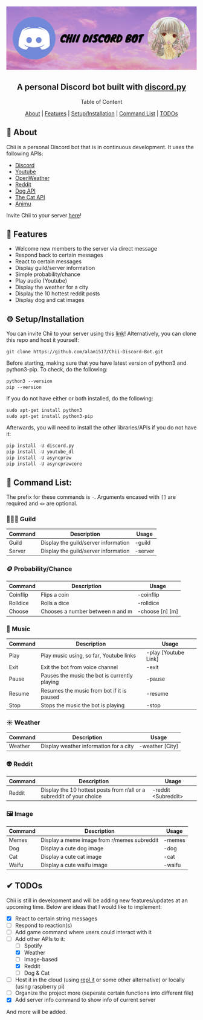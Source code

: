 <h3 align="center">
  <a href="https://github.com/alam1517/Chii-Discord-Bot">
	  <img src=./images/Chii_Discord_Bot_Banner.png>
  </a>
</h3>

<h2 align="center">
  A personal Discord bot built with <a href="https://github.com/discord/discord-api-docs">discord.py</a>
</h2>

<p align="center"> Table of Content </p>

<p align="center">
  <a href="https://github.com/alam1517/Chii-Discord-Bot/blob/main/README.md#-about">About</a> 
  | 
  <a href="https://github.com/alam1517/Chii-Discord-Bot/blob/main/README.md#-features">Features</a>
  | 
  <a href="https://github.com/alam1517/Chii-Discord-Bot/blob/main/README.md#-setupinstallation">Setup/Installation</a>
  | 
  <a href="https://github.com/alam1517/Chii-Discord-Bot/blob/main/README.md#-command-list">Command List</a>
  |
  <a href="https://github.com/alam1517/Chii-Discord-Bot/blob/main/README.md#-todos">TODOs</a>
</p>

## 📃 About
Chii is a personal Discord bot that is in continuous development. It uses the following APIs:
* [Discord](https://github.com/discord/discord-api-docs)
* [Youtube](https://github.com/ytdl-org/youtube-dl)
* [OpenWeather](https://openweathermap.org/current)
* [Reddit](https://github.com/reddit-archive/reddit)
* [Dog API](https://github.com/ElliottLandsborough/dog-ceo-api)
* [The Cat API](https://documenter.getpostman.com/view/5578104/RWgqUxxh)
* [Animu](https://rapidapi.com/Kyoyo/api/animu?endpoint=apiendpoint_e618f046-d9dd-4858-852c-6450e63695c7)

Invite Chii to your server [here](https://discord.com/api/oauth2/authorize?client_id=788205742188003368&permissions=8&scope=bot)!

## 🔧 Features
* Welcome new members to the server via direct message
* Respond back to certain messages
* React to certain messages
* Display guild/server information
* Simple probability/chance
* Play audio (Youtube)
* Display the weather for a city
* Display the 10 hottest reddit posts
* Display dog and cat images

## ⚙ Setup/Installation
You can invite Chii to your server using this [link](https://discord.com/api/oauth2/authorize?client_id=788205742188003368&permissions=8&scope=bot)!
Alternatively, you can clone this repo and host it yourself:
```
git clone https://github.com/alam1517/Chii-Discord-Bot.git
```
Before starting, making sure that you have latest version of python3 and python3-pip.
To check, do the following:
```
python3 --version
pip --version
```
If you do not have either or both installed, do the following:
```
sudo apt-get install python3
sudo apt-get install python3-pip
```
Afterwards, you will need to install the other libraries/APIs if you do not have it:
```
pip install -U discord.py
pip install -U youtube_dl
pip install -U asyncpraw
pip install -U asyncprawcore
```

## 🤖 Command List:
The prefix for these commands is `-`. Arguments encased with `[]` are required and `<>` are optional.

### 🧑‍🤝‍🧑 Guild
| Command | Description                          | Usage   |
|---------|--------------------------------------|---------|
| Guild   | Display the guild/server information | -guild  |
| Server  | Display the guild/server information | -server |

### 🪙 Probability/Chance 
| Command  | Description                      | Usage           |
|----------|----------------------------------|-----------------|
| Coinflip | Flips a coin                     | -coinflip       |
| Rolldice | Rolls a dice                     | -rolldice       |
| Choose   | Chooses a number between n and m | -choose [n] [m] |

### 🎵 Music
| Command | Description                                   | Usage                |
|---------|-----------------------------------------------|----------------------|
| Play    | Play music using, so far, Youtube links       | -play [Youtube Link] |
| Exit    | Exit the bot from voice channel               | -exit                |
| Pause   | Pauses the music the bot is currently playing | -pause               |
| Resume  | Resumes the music from bot if it is paused    | -resume              |
| Stop    | Stops the music the bot is playing            | -stop                |

### ☀ Weather
| Command | Description                            | Usage           |
|---------|----------------------------------------|-----------------|
| Weather | Display weather information for a city | -weather [City] |

### 👽 Reddit
| Command | Description                                                           | Usage                 |
|---------|-----------------------------------------------------------------------|-----------------------|
| Reddit  | Display the 10 hottest posts from r/all or a subreddit of your choice | -reddit \<Subreddit\> |
  
### 🖼 Image
| Command | Description                                 | Usage  |
|---------|---------------------------------------------|--------|
| Memes   | Display a meme image from r/memes subreddit | -memes |
| Dog     | Display a cute dog image                    | -dog   |
| Cat     | Display a cute cat image                    | -cat   |
| Waifu   | Display a cute waifu image                  | -waifu |

  

## ✔ TODOs
Chii is still in development and will be adding new features/updates at an upcoming time.
Below are ideas that I would like to implement:
- [x] React to certain string messages
- [ ] Respond to reaction(s)
- [ ] Add game command where users could interact with it
- [ ] Add other APIs to it:
  - [ ] Spotify
  - [x] Weather
  - [ ] Image-based
  - [x] Reddit
  - [ ] Dog & Cat
- [ ] Host it in the cloud (using [repl.it](https://repl.it) or some other alternative) or locally (using raspberry pi)
- [ ] Organize the project more (seperate certain functions into different file)
- [x] Add server info command to show info of current server

And more will be added.
